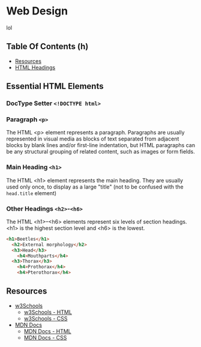 # Web Design
lol
## Table Of Contents (h)
* [Resources](#Resources)
* [HTML Headings](#HTML-Headings)
## Essential HTML Elements
### DocType Setter `<!DOCTYPE html>`

### Paragraph `<p>`
The HTML \<p\> element represents a paragraph. Paragraphs are usually represented in visual media as blocks of text separated from adjacent blocks by blank lines and/or first-line indentation, but HTML paragraphs can be any structural grouping of related content, such as images or form fields.
### Main Heading `<h1>`
The HTML \<h1\> element represents the main heading. They are usually used only once, to display as a large "title" (not to be confused with the `head.title` element)
### Other Headings `<h2>`-`<h6>`
The HTML \<h1\>–\<h6\> elements represent six levels of section headings. \<h1\> is the highest section level and \<h6\> is the lowest.
```html
<h1>Beetles</h1>
  <h2>External morphology</h2>
  <h3>Head</h3>
    <h4>Mouthparts</h4>
  <h3>Thorax</h3>
    <h4>Prothorax</h4>
    <h4>Pterothorax</h4>
```
## Resources
* [w3Schools](https://www.w3schools.com/)
  * [w3Schools - HTML](https://www.w3schools.com/html/default.asp)
  * [w3Schools - CSS](https://www.w3schools.com/css/default.asp)
* [MDN Docs](https://developer.mozilla.org/en-US/docs/)
  * [MDN Docs - HTML](https://developer.mozilla.org/en-US/docs/Web/HTML)
  * [MDN Docs - CSS](https://developer.mozilla.org/en-US/docs/Web/CSS)
